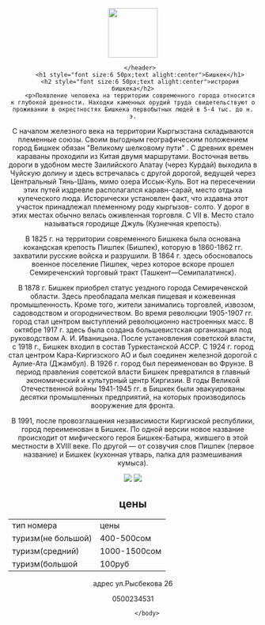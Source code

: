 <html>
    <title>бишкек</title>
    <body style="font-famaly:sans-sefir">
        <header>
            <img src="https://encrypted-tbn0.gstatic.com/images?q=tbn:ANd9GcQ85h8pc7cvpMJXR1z1gLyC7MVuMoiY0II5Ew&usqp=CAU"width="`100" height
="100"/>

        </header>
        <h1 style="font size:6 50px;text alight:center">Бишкек</h1>
        <h2 style="font size:6 50px;text alight:center">истрория бишкека</h2>
        <p>Появление человека на территории современного города относится к глубокой древности. Находки каменных орудий труда свидетельствуют о проживании в окрестностях Бишкека первобытных людей в 5-4 тыс. до н. э.

С началом железного века на территории Кыргызстана складываются племенные союзы. Своим выгодным географическим положением город Бишкек обязан "Великому шелковому пути" . С древних времен караваны проходили из Китая двумя маршрутами. Восточная ветвь дороги в удобном месте Заилийского Алатау (через Курдай) выходила в Чуйскую долину и здесь встречалась с другой дорогой, ведущей через Центральный Тянь-Шань, мимо озера Иссык-Куль. Вот на пересечении этих путей издревле располагался каравн-сарай, место отдыха купеческого люда.  Исторически установлен факт, что издавна этот участок принадлежал племенному роду кыргызов- солто. У дорог в этих местах обычно велась оживленная торговля. С VII в. Место стало называться городище Джуль (Кузнечная крепость).

В 1825 г. на территории современного Бишкека была основана кокандская крепость Пишпек (Бишпек), которую в 1860-1862 гг. захватили русские войска и разрушили. В 1864 г. здесь обосновалось военное поселение Пишпек, через которое вскоре прошел Семиреченский торговый тракт (Ташкент—Семипалатинск).

В 1878 г. Бишкек приобрел статус уездного города Семиреченской области. Здесь преобладала мелкая пищевая и кожевенная промышленность. Кроме того, жители занимались торговлей, извозом, садоводством и огородничеством. Во время революции 1905-1907 гг. город стал центром выступлений революционно настроенных масс. В октябре 1917 г. здесь была создана большевистская организация под руководством А. И. Иваницына. После установления советской власти, с 1918 г., Бишкек входил в состав Туркестанской АССР. С 1924 г. город стал центром Кара-Киргизского АО и был соединен железной дорогой с Аулие-Ата (Джамбул). В 1926 г. город был переименован во Фрунзе. В период правления советской власти Бишкек превратился в главный экономический и культурный центр Киргизии. В годы Великой Отечественной войны 1941-1945 гг. в Бишкек были эвакуированы десятки промышленных предприятий, на которых производилось вооружение для фронта. 

В 1991, после провозглашения независимости Киргизской республики, город переименован в Бишкек. По одной версии новое название происходит от мифического героя Бишкек-Батыра, жившего в этой местности в XVIII веке. По другой — от созвучия слов Пишпек (первое название) и Бишкек (кухонная утварь, палка для размешивания кумыса). 
</p>
  <img src="https://bishkek24.kg/wp-content/uploads/2021/10/v-bishkeke-poyavilas-interaktivnaya-karta-stroyashhihsya-soczobektov-v-zhilmassivah-obektov.jpg" />
     <img src="https://encrypted-tbn0.gstatic.com/images?q=tbn:ANd9GcTMVqfkB5JtsoWLJ3SjDXHFYeaiFvLFrDAOXg&usqp=CAU"
     />
        <h2 id>цены</h2>
        <main>
        <table>
            <tr>
                <td>тип номера</td>
                <td>цены</td>
            </tr>
            <tr>
                <td>туризм(не большой)</td>
                <td>400-500сом</td>
            </tr>
            <tr>
                <td>туризм(средний)</td>
                <td>1000-1500сом</td>
            </tr>
            <tr>
                <td>туризм(большой</td>
                <td>100руб</td>
            </tr>
        </table>
        </main>
        <footer>
        <p>адрес ул.Рысбекова 26</p>
        <p>0500234531</p>
        </footer>


            </body>

</html>
